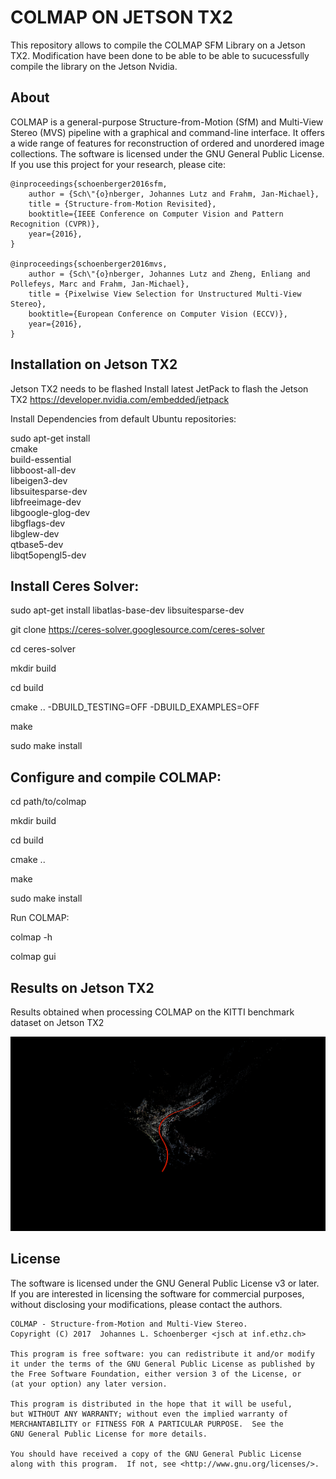 COLMAP ON JETSON TX2
====================
This repository allows to compile the COLMAP SFM Library on a Jetson TX2. Modification have been done to be able to be able to sucucessfully compile the library on the Jetson Nvidia.


About
-----

COLMAP is a general-purpose Structure-from-Motion (SfM) and Multi-View Stereo
(MVS) pipeline with a graphical and command-line interface. It offers a wide
range of features for reconstruction of ordered and unordered image collections.
The software is licensed under the GNU General Public License. If you use this
project for your research, please cite:

    @inproceedings{schoenberger2016sfm,
        author = {Sch\"{o}nberger, Johannes Lutz and Frahm, Jan-Michael},
        title = {Structure-from-Motion Revisited},
        booktitle={IEEE Conference on Computer Vision and Pattern Recognition (CVPR)},
        year={2016},
    }

    @inproceedings{schoenberger2016mvs,
        author = {Sch\"{o}nberger, Johannes Lutz and Zheng, Enliang and Pollefeys, Marc and Frahm, Jan-Michael},
        title = {Pixelwise View Selection for Unstructured Multi-View Stereo},
        booktitle={European Conference on Computer Vision (ECCV)},
        year={2016},
    }
Installation on Jetson TX2
--------------------------
Jetson TX2 needs to be flashed 
Install latest JetPack to flash the Jetson TX2 https://developer.nvidia.com/embedded/jetpack

Install Dependencies from default Ubuntu repositories:

sudo apt-get install \
    cmake \
    build-essential \
    libboost-all-dev \
    libeigen3-dev \
    libsuitesparse-dev \
    libfreeimage-dev \
    libgoogle-glog-dev \
    libgflags-dev \
    libglew-dev \
    qtbase5-dev \
    libqt5opengl5-dev
    
Install Ceres Solver:
--------------------------
sudo apt-get install libatlas-base-dev libsuitesparse-dev

git clone https://ceres-solver.googlesource.com/ceres-solver

cd ceres-solver

mkdir build

cd build

cmake .. -DBUILD_TESTING=OFF -DBUILD_EXAMPLES=OFF

make

sudo make install

Configure and compile COLMAP:
-----------------------------
cd path/to/colmap

mkdir build

cd build

cmake ..

make

sudo make install

Run COLMAP:

colmap -h

colmap gui


Results on Jetson TX2
---------------------

Results obtained when processing COLMAP on the KITTI benchmark dataset on Jetson TX2

[//]: # (Image References)
[image_0]: ./Results/kitti_result.png

![alt text][image_0] 

License
-------

The software is licensed under the GNU General Public License v3 or later. If
you are interested in licensing the software for commercial purposes, without
disclosing your modifications, please contact the authors.

    COLMAP - Structure-from-Motion and Multi-View Stereo.
    Copyright (C) 2017  Johannes L. Schoenberger <jsch at inf.ethz.ch>

    This program is free software: you can redistribute it and/or modify
    it under the terms of the GNU General Public License as published by
    the Free Software Foundation, either version 3 of the License, or
    (at your option) any later version.

    This program is distributed in the hope that it will be useful,
    but WITHOUT ANY WARRANTY; without even the implied warranty of
    MERCHANTABILITY or FITNESS FOR A PARTICULAR PURPOSE.  See the
    GNU General Public License for more details.

    You should have received a copy of the GNU General Public License
    along with this program.  If not, see <http://www.gnu.org/licenses/>.
